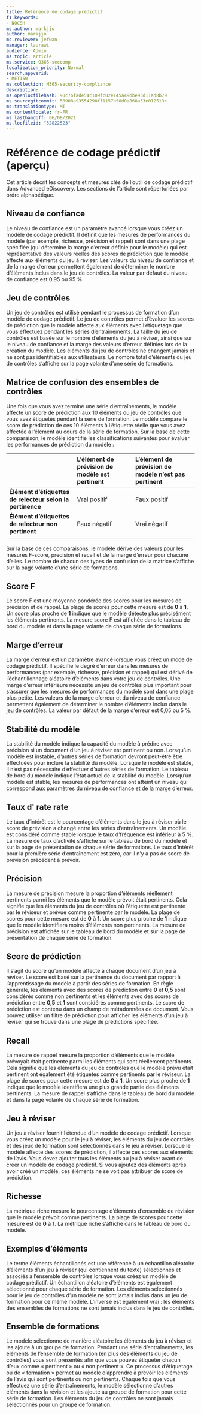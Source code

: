 ```yaml
---
title: Référence de codage prédictif
f1.keywords:
- NOCSH
ms.author: markjjo
author: markjjo
ms.reviewer: jefwan
manager: laurawi
audience: Admin
ms.topic: article
ms.service: O365-seccomp
localization_priority: Normal
search.appverid:
- MET150
ms.collection: M365-security-compliance
description: ''
ms.openlocfilehash: 90c76fade54c109fc02e145a49bbe93d11ad8b79
ms.sourcegitcommit: 50908a93554290ff1157b58d0a868a33e012513c
ms.translationtype: MT
ms.contentlocale: fr-FR
ms.lasthandoff: 06/08/2021
ms.locfileid: "52822523"
---
```

# <a name="predictive-coding-reference-preview"></a>Référence de codage prédictif (aperçu)

Cet article décrit les concepts et mesures clés de l’outil de codage prédictif dans Advanced eDiscovery. Les sections de l’article sont répertoriées par ordre alphabétique.

## <a name="confidence-level"></a>Niveau de confiance

Le niveau de confiance est un paramètre avancé lorsque vous créez un modèle de codage prédictif. Il définit que les mesures de performances du modèle (par exemple, richesse, précision et rappel) sont dans une plage spécifiée (qui détermine la marge d’erreur définie pour le modèle) qui est représentative des valeurs réelles des scores de prédiction que le modèle affecte aux éléments du jeu à réviser. Les valeurs du niveau de confiance et de la marge d’erreur permettent également de déterminer le nombre d’éléments inclus dans le jeu de contrôles. La valeur par défaut du niveau de confiance est 0,95 ou 95 %.

## <a name="control-set"></a>Jeu de contrôles

Un jeu de contrôles est utilisé pendant le processus de formation d’un modèle de codage prédictif. Le jeu de contrôles permet d’évaluer les scores de prédiction que le modèle affecte aux éléments avec l’étiquetage que vous effectuez pendant les séries d’entraînements. La taille du jeu de contrôles est basée sur le nombre d’éléments du jeu à réviser, ainsi que sur le niveau de confiance et la marge des valeurs d’erreur définies lors de la création du modèle. Les éléments du jeu de contrôles ne changent jamais et ne sont pas identifiables aux utilisateurs. Le nombre total d’éléments du jeu de contrôles s’affiche sur la page volante d’une série de formations.

## <a name="control-set-confusion-matrix"></a>Matrice de confusion des ensembles de contrôles

Une fois que vous avez terminé une série d’entraînements, le modèle affecte un score de prédiction aux 10 éléments du jeu de contrôles que vous avez étiquetés pendant la série de formation. Le modèle compare le score de prédiction de ces 10 éléments à l’étiquette réelle que vous avez affectée à l’élément au cours de la série de formation. Sur la base de cette comparaison, le modèle identifie les classifications suivantes pour évaluer les performances de prédiction du modèle :
  
  |          |L’élément de prévision de modèle est pertinent |L’élément de prévision de modèle n’est pas pertinent |
  |:---------|:---------|:---------|
  |**Élément d’étiquettes de relecteur selon la pertinence**| Vrai positif| Faux positif |
  |**Élément d’étiquettes de relecteur non pertinent**| Faux négatif |Vrai négatif |
  ||||

  Sur la base de ces comparaisons, le modèle dérive des valeurs pour les mesures F-score, precision et recall et de la marge d’erreur pour chacune d’elles. Le nombre de chacun des types de confusion de la matrice s’affiche sur la page volante d’une série de formations.

## <a name="f-score"></a>Score F

Le score F est une moyenne pondérée des scores pour les mesures de précision et de rappel.  La plage de scores pour cette mesure est de **0** à **1**. Un score plus proche de **1** indique que le modèle détecte plus précisément les éléments pertinents. La mesure score F est affichée dans le tableau de bord du modèle et dans la page volante de chaque série de formations.

## <a name="margin-of-error"></a>Marge d’erreur

La marge d’erreur est un paramètre avancé lorsque vous créez un mode de codage prédictif. Il spécifie le degré d’erreur dans les mesures de performances (par exemple, richesse, précision et rappel) qui est dérivé de l’échantillonnage aléatoire d’éléments dans votre jeu de contrôles. Une marge d’erreur inférieure nécessite un jeu de contrôles plus important pour s’assurer que les mesures de performances du modèle sont dans une plage plus petite. Les valeurs de la marge d’erreur et du niveau de confiance permettent également de déterminer le nombre d’éléments inclus dans le jeu de contrôles. La valeur par défaut de la marge d’erreur est 0,05 ou 5 %.

## <a name="model-stability"></a>Stabilité du modèle

La stabilité du modèle indique la capacité du modèle à prédire avec précision si un document d’un jeu à réviser est pertinent ou non. Lorsqu’un modèle est instable, d’autres séries de formation devront peut-être être effectuées pour inclure la stabilité du modèle. Lorsque le modèle est stable, il n’est pas nécessaire d’effectuer d’autres séries de formation. Le tableau de bord du modèle indique l’état actuel de la stabilité du modèle. Lorsqu’un modèle est stable, les mesures de performances ont atteint un niveau qui correspond aux paramètres du niveau de confiance et de la marge d’erreur.

## <a name="overturn-rate"></a>Taux d' rate rate

Le taux d’intérêt est le pourcentage d’éléments dans le jeu à réviser où le score de prévision a changé entre les séries d’entraînements. Un modèle est considéré comme stable lorsque le taux d’fréquence est inférieur à 5 %. La mesure de taux d’activité s’affiche sur le tableau de bord du modèle et sur la page de présentation de chaque série de formations. Le taux d’intérêt pour la première série d’entraînement est zéro, car il n’y a pas de score de prévision précédent à prévoir.

## <a name="precision"></a>Précision

La mesure de précision mesure la proportion d’éléments réellement pertinents parmi les éléments que le modèle prévoit était pertinents. Cela signifie que les éléments du jeu de contrôles où l’étiquette est pertinente par le réviseur et prévue comme pertinente par le modèle. La plage de scores pour cette mesure est de **0** à **1**. Un score plus proche de **1** indique que le modèle identifiera moins d’éléments non pertinents. La mesure de précision est affichée sur le tableau de bord du modèle et sur la page de présentation de chaque série de formation.

## <a name="prediction-score"></a>Score de prédiction

Il s’agit du score qu’un modèle affecte à chaque document d’un jeu à réviser. Le score est basé sur la pertinence du document par rapport à l’apprentissage du modèle à partir des séries de formation. En règle générale, les éléments avec des scores de prédiction entre **0** et **0,5** sont considérés comme non pertinents et les éléments avec des scores de prédiction entre **0,5** et **1** sont considérés comme pertinents. Le score de prédiction est contenu dans un champ de métadonnées de document. Vous pouvez utiliser un filtre de prédiction pour afficher les éléments d’un jeu à réviser qui se trouve dans une plage de prédictions spécifiée.

## <a name="recall"></a>Recall

La mesure de rappel mesure la proportion d’éléments que le modèle prévoyait était pertinente parmi les éléments qui sont réellement pertinents. Cela signifie que les éléments du jeu de contrôles que le modèle prévu était pertinent ont également été étiquetés comme pertinents par le réviseur. La plage de scores pour cette mesure est de **0** à **1**. Un score plus proche de **1** indique que le modèle identifiera une plus grande partie des éléments pertinents. La mesure de rappel s’affiche dans le tableau de bord du modèle et dans la page volante de chaque série de formation.

## <a name="review-set"></a>Jeu à réviser

Un jeu à réviser fournit l’étendue d’un modèle de codage prédictif. Lorsque vous créez un modèle pour le jeu à réviser, les éléments du jeu de contrôles et des jeux de formation sont sélectionnés dans le jeu à réviser. Lorsque le modèle affecte des scores de prédiction, il affecte ces scores aux éléments de l’avis. Vous devez ajouter tous les éléments au jeu à réviser avant de créer un modèle de codage prédictif. Si vous ajoutez des éléments après avoir créé un modèle, ces éléments ne se voit pas attribuer de score de prédiction.

## <a name="richness"></a>Richesse

La métrique riche mesure le pourcentage d’éléments d’ensemble de révision que le modèle prévoit comme pertinents. La plage de scores pour cette mesure est de **0** à **1**. La métrique riche s’affiche dans le tableau de bord du modèle.

## <a name="sampled-items"></a>Exemples d’éléments

Le  terme éléments échantillonés est une référence à un échantillon aléatoire d’éléments d’un jeu à réviser (qui contiennent du texte) sélectionnés et associés à l’ensemble de contrôles lorsque vous créez un modèle de codage prédictif. Un échantillon aléatoire d’éléments est également sélectionné pour chaque série de formation. Les éléments sélectionnés pour le jeu de contrôles d’un modèle ne sont jamais inclus dans un jeu de formation pour ce même modèle. L’inverse est également vrai : les éléments des ensembles de formations ne sont jamais inclus dans le jeu de contrôles.

## <a name="training-set"></a>Ensemble de formations

Le modèle sélectionne de manière aléatoire les éléments du jeu à réviser et les ajoute à un groupe de formation. Pendant une série d’entraînements, les éléments de l’ensemble de formation (en plus des éléments du jeu de contrôles) vous sont présentés afin que vous pouvez étiqueter chacun d’eux comme « pertinent » ou « non pertinent ». Ce processus d’étiquetage ou de « formation » permet au modèle d’apprendre à prévoir les éléments de l’avis qui sont pertinents ou non pertinents. Chaque fois que vous effectuez une série d’entraînements, le modèle sélectionne d’autres éléments dans la révision et les ajoute au groupe de formation pour cette série de formation. Les éléments du jeu de contrôles ne sont jamais sélectionnés pour un groupe de formation.

